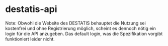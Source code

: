 # destatis-api

Note: Obwohl die Website des DESTATIS behauptet die Nutzung sei kostenfrei und ohne Registrierung möglich, scheint es dennoch nötig ein login für die API anzugeben. Das default login, was die Spezifikation vorgibt funktioniert leider nicht.